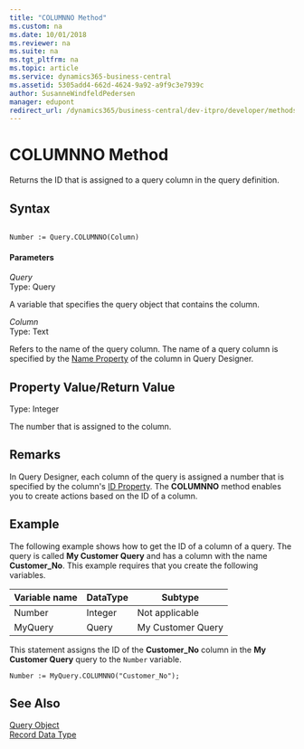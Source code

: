 ```yaml
---
title: "COLUMNNO Method"
ms.custom: na
ms.date: 10/01/2018
ms.reviewer: na
ms.suite: na
ms.tgt_pltfrm: na
ms.topic: article
ms.service: dynamics365-business-central
ms.assetid: 5305add4-662d-4624-9a92-a9f9c3e7939c
author: SusanneWindfeldPedersen
manager: edupont
redirect_url: /dynamics365/business-central/dev-itpro/developer/methods-auto/library
---
```


 

# COLUMNNO Method
Returns the ID that is assigned to a query column in the query definition.  

## Syntax  

```  

Number := Query.COLUMNNO(Column)  
```  

#### Parameters  
 *Query*  
 Type: Query  

 A variable that specifies the query object that contains the column.  

 *Column*  
 Type: Text  

 Refers to the name of the query column. The name of a query column is specified by the [Name Property](../properties/devenv-Name-Property.md) of the column in Query Designer.  

## Property Value/Return Value  
 Type: Integer  

 The number that is assigned to the column.  

## Remarks  
 In Query Designer, each column of the query is assigned a number that is specified by the column's [ID Property](../properties/devenv-ID-Property.md). The **COLUMNNO** method enables you to create actions based on the ID of a column.  

## Example  
 The following example shows how to get the ID of a column of a query. The query is called **My Customer Query** and has a column with the name **Customer\_No**. This example requires that you create the following variables.  

|Variable name|DataType|Subtype|  
|-------------------|--------------|-------------|  
|Number|Integer|Not applicable|  
|MyQuery|Query|My Customer Query|  

 This statement assigns the ID of the **Customer\_No** column in the **My Customer Query** query to the `Number` variable.  

```  
Number := MyQuery.COLUMNNO("Customer_No");  
```  

## See Also  
 [Query Object](../devenv-query-object.md)   
 [Record Data Type](../datatypes/devenv-Record-Data-Type.md)
